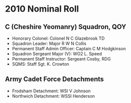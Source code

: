 # 2010 Nominal Roll

## C (Cheshire Yeomanry) Squadron, QOY

* Honorary Colonel: Colonel N C Glazebrook TD
* Squadron Leader: Major R W N Collis
* Permanent Staff Admin Officer: Captain C M Hodgkinson
* Squadron Sergeant Major (V): WO2 L. Speed
* Permanent Staff Instructor: Sergeant Cosby, RDG
* SQMS: Staff Sgt. K. Crowton

## Army Cadet Force Detachments

* Frodsham Detachment: WSI V Johnson
* Northwich Detachment: WSSI Henderson
